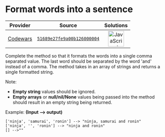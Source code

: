 [_metadata_:generated]: - "true"

# Format words into a sentence

<!-- INFO TABLE BEGIN -->

| Provider                                        | Source                                                                               | Solutions                                                                                                                                                    |
| :---------------------------------------------: | :----------------------------------------------------------------------------------: | :----------------------------------------------------------------------------------------------------------------------------------------------------------: |
| [Codewars](../../../docs/providers/Codewars.md) | [`51689e27fe9a00b126000004`](https://www.codewars.com/kata/51689e27fe9a00b126000004) | [<img src="https://res.cloudinary.com/rascaltwo/image/upload/v1631924076/javascript_ehszr7.svg" alt="JavaScript" title="JavaScript" width="50" />](solve.js) |

<!-- INFO TABLE END -->

Complete the method so that it formats the words into a single comma separated value. The last word should be separated by the word 'and' instead of a comma. The method takes in an array of strings and returns a single formatted string. 

Note:
* **Empty string** values should be ignored.
* **Empty arrays** or **null/nil/None** values being passed into the method should result in an empty string being returned. 

Example: **(Input --> output)**
```
['ninja', 'samurai', 'ronin'] --> "ninja, samurai and ronin"
['ninja', '', 'ronin'] --> "ninja and ronin"
[] -->""
```
